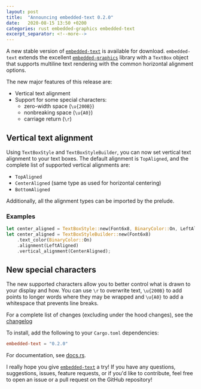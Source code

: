 ```yaml
---
layout: post
title:  "Announcing embedded-text 0.2.0"
date:   2020-08-15 13:50 +0200
categories: rust embedded-graphics embedded-text
excerpt_separator: <!--more-->
---
```


A new stable version of [`embedded-text`] is available for download. `embedded-text` extends
the excellent [`embedded-graphics`] library with a `TextBox` object that supports multiline text
rendering with the common horizontal alignment options.

<!--more-->

The new major features of this release are:
 * Vertical text alignment
 * Support for some special characters:
   * zero-width space (`\u{200B}`)
   * nonbreaking space (`\u{A0}`)
   * carriage return (`\r`)

## Vertical text alignment

Using `TextBoxStyle` and `TextBoxStyleBuilder`, you can now set vertical text alignment to your
text boxes. The default alignment is `TopAligned`, and the complete list of supported vertical
alignments are:
 * `TopAligned`
 * `CenterAligned` (same type as used for horizontal centering)
 * `BottomAligned`

Additionally, all the alignment types can be imported by the prelude.

### Examples

```rust
let center_aligned = TextBoxStyle::new(Font6x8, BinaryColor::On, LeftAligned, CenterAligned);
let center_aligned = TextBoxStyleBuilder::new(Font6x8)
    .text_color(BinaryColor::On)
    .alignment(LeftAligned)
    .vertical_alignment(CenterAligned);
```

## New special characters

The new supported characters allow you to better control what is drawn to your display and how.
You can use `\r` to overwrite text, `\u{200B}` to add points to longer words where they may be
wrapped and `\u{A0}` to add a whitespace that prevents line breaks.

For a complete list of changes (excluding under the hood changes), see the [changelog]

To install, add the following to your `Cargo.toml` dependencies:
```toml
embedded-text = "0.2.0"
```

For documentation, see [docs.rs].

I really hope you give [`embedded-text`] a try! If you have any questions, suggestions, issues,
feature requests, or if you'd like to contribute, feel free to open an issue or a pull request on
the GitHub repository!

[`embedded-text`]: https://github.com/bugadani/embedded-text
[`embedded-graphics`]: https://github.com/jamwaffles/embedded-graphics
[docs.rs]: https://docs.rs/embedded-text/
[changelog]: https://github.com/bugadani/embedded-text/blob/v0.2.0/CHANGELOG.md

